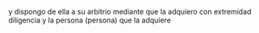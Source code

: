 y dispongo de ella a su arbitrio mediante que la adquiero con extremidad diligencia y la persona (persona) que la adquiere